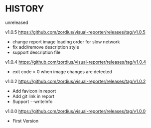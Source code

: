 HISTORY
=======

unreleased

v1.0.5 https://github.com/zordius/visual-reporter/releases/tag/v1.0.5
 * change report image loading order for slow network
 * fix add/remove description style
 * support description file

v1.0.4 https://github.com/zordius/visual-reporter/releases/tag/v1.0.4
 * exit code > 0 when image changes are detected

v1.0.2 https://github.com/zordius/visual-reporter/releases/tag/v1.0.2
 * Add favicon in report
 * Add git link in report
 * Support --writeInfo

v1.0.0 https://github.com/zordius/visual-reporter/releases/tag/v1.0.0
 * First Version
